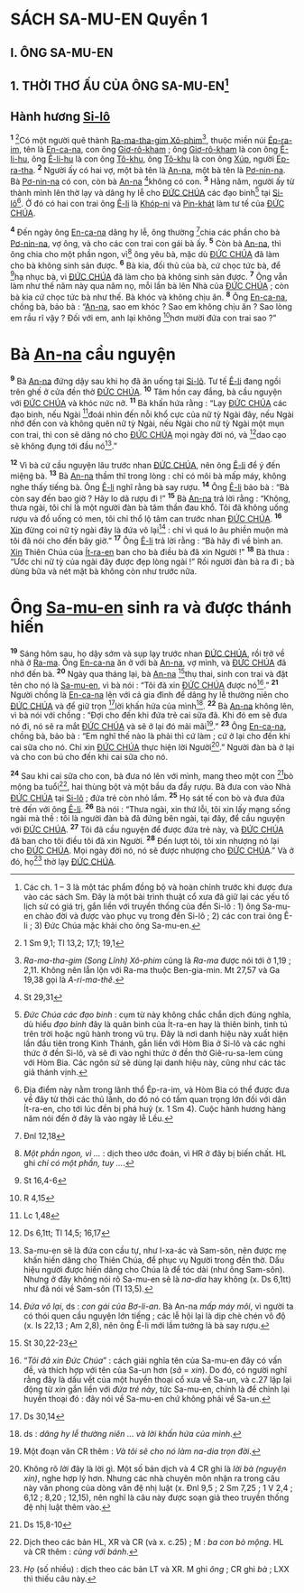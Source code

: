 # SÁCH SA-MU-EN Quyển 1

## I. ÔNG SA-MU-EN

## 1. THỜI THƠ ẤU CỦA ÔNG SA-MU-EN[^1-f1339540-bd0a-488b-8c69-ed2fbf8e236a]

## Hành hương [Si-lô]()

<sup><b>1</b></sup> [^1@-f1339540-bd0a-488b-8c69-ed2fbf8e236a]Có một người quê thành [Ra-ma-tha-gim Xô-phim]()[^2-f1339540-bd0a-488b-8c69-ed2fbf8e236a], thuộc miền núi [Ép-ra-im](), tên là [En-ca-na](), con ông [Giơ-rô-kham]() ; ông [Giơ-rô-kham]() là con ông [Ê-li-hu](), ông [Ê-li-hu]() là con ông [Tô-khu](), ông [Tô-khu]() là con ông [Xúp](), người [Ép-ra-tha](). <sup><b>2</b></sup> Người ấy có hai vợ, một bà tên là [An-na](), một bà tên là [Pơ-nin-na](). Bà [Pơ-nin-na]() có con, còn bà [An-na]() [^2@-f1339540-bd0a-488b-8c69-ed2fbf8e236a]không có con. <sup><b>3</b></sup> Hằng năm, người ấy từ thành mình lên thờ lạy và dâng hy lễ cho [ĐỨC CHÚA]() các đạo binh[^3-f1339540-bd0a-488b-8c69-ed2fbf8e236a] tại [Si-lô]()[^4-f1339540-bd0a-488b-8c69-ed2fbf8e236a]. Ở đó có hai con trai ông [Ê-li]() là [Khóp-ni]() và [Pin-khát]() làm tư tế của [ĐỨC CHÚA]().

<sup><b>4</b></sup> Đến ngày ông [En-ca-na]() dâng hy lễ, ông thường [^3@-f1339540-bd0a-488b-8c69-ed2fbf8e236a]chia các phần cho bà [Pơ-nin-na](), vợ ông, và cho các con trai con gái bà ấy. <sup><b>5</b></sup> Còn bà [An-na](), thì ông chia cho một phần ngon, vì[^5-f1339540-bd0a-488b-8c69-ed2fbf8e236a] ông yêu bà, mặc dù [ĐỨC CHÚA]() đã làm cho bà không sinh sản được. <sup><b>6</b></sup> Bà kia, đối thủ của bà, cứ chọc tức bà, để [^4@-f1339540-bd0a-488b-8c69-ed2fbf8e236a]hạ nhục bà, vì [ĐỨC CHÚA]() đã làm cho bà không sinh sản được. <sup><b>7</b></sup> Ông vẫn làm như thế năm này qua năm nọ, mỗi lần bà lên Nhà của [ĐỨC CHÚA]() ; còn bà kia cứ chọc tức bà như thế. Bà khóc và không chịu ăn. <sup><b>8</b></sup> Ông [En-ca-na](), chồng bà, bảo bà : “[An-na](), sao em khóc ? Sao em không chịu ăn ? Sao lòng em rầu rĩ vậy ? Đối với em, anh lại không [^5@-f1339540-bd0a-488b-8c69-ed2fbf8e236a]hơn mười đứa con trai sao ?”

# Bà [An-na]() cầu nguyện

<sup><b>9</b></sup> Bà [An-na]() đứng dậy sau khi họ đã ăn uống tại [Si-lô](). Tư tế [Ê-li]() đang ngồi trên ghế ở cửa đền thờ [ĐỨC CHÚA](). <sup><b>10</b></sup> Tâm hồn cay đắng, bà cầu nguyện với [ĐỨC CHÚA]() và khóc nức nở. <sup><b>11</b></sup> Bà khấn hứa rằng : “Lạy [ĐỨC CHÚA]() các đạo binh, nếu Ngài [^6@-f1339540-bd0a-488b-8c69-ed2fbf8e236a]đoái nhìn đến nỗi khổ cực của nữ tỳ Ngài đây, nếu Ngài nhớ đến con và không quên nữ tỳ Ngài, nếu Ngài cho nữ tỳ Ngài một mụn con trai, thì con sẽ dâng nó cho [ĐỨC CHÚA]() mọi ngày đời nó, và [^7@-f1339540-bd0a-488b-8c69-ed2fbf8e236a]dao cạo sẽ không đụng tới đầu nó[^6-f1339540-bd0a-488b-8c69-ed2fbf8e236a].”

<sup><b>12</b></sup> Vì bà cứ cầu nguyện lâu trước nhan [ĐỨC CHÚA](), nên ông [Ê-li]() để ý đến miệng bà. <sup><b>13</b></sup> Bà [An-na]() thầm thĩ trong lòng : chỉ có môi bà mấp máy, không nghe thấy tiếng bà. Ông [Ê-li]() nghĩ rằng bà say rượu. <sup><b>14</b></sup> Ông [Ê-li]() bảo bà : “Bà còn say đến bao giờ ? Hãy lo dã rượu đi !” <sup><b>15</b></sup> Bà [An-na]() trả lời rằng : “Không, thưa ngài, tôi chỉ là một người đàn bà tâm thần đau khổ. Tôi đã không uống rượu và đồ uống có men, tôi chỉ thổ lộ tâm can trước nhan [ĐỨC CHÚA](). <sup><b>16</b></sup> [Xin]() đừng coi nữ tỳ ngài đây là đứa vô lại[^7-f1339540-bd0a-488b-8c69-ed2fbf8e236a] : chỉ vì quá lo âu phiền muộn mà tôi đã nói cho đến bây giờ.” <sup><b>17</b></sup> Ông [Ê-li]() trả lời rằng : “Bà hãy đi về bình an. [Xin]() Thiên Chúa của [Ít-ra-en]() ban cho bà điều bà đã xin Người !” <sup><b>18</b></sup> Bà thưa : “Ước chi nữ tỳ của ngài đây được đẹp lòng ngài !” Rồi người đàn bà ra đi ; bà dùng bữa và nét mặt bà không còn như trước nữa.

# Ông [Sa-mu-en]() sinh ra và được thánh hiến

<sup><b>19</b></sup> Sáng hôm sau, họ dậy sớm và sụp lạy trước nhan [ĐỨC CHÚA](), rồi trở về nhà ở [Ra-ma](). Ông [En-ca-na]() ăn ở với bà [An-na](), vợ mình, và [ĐỨC CHÚA]() đã nhớ đến bà. <sup><b>20</b></sup> Ngày qua tháng lại, bà [An-na]() [^8@-f1339540-bd0a-488b-8c69-ed2fbf8e236a]thụ thai, sinh con trai và đặt tên cho nó là [Sa-mu-en](), vì bà nói : “Tôi đã xin [ĐỨC CHÚA]() được nó[^8-f1339540-bd0a-488b-8c69-ed2fbf8e236a].” <sup><b>21</b></sup> Người chồng là [En-ca-na]() lên với cả gia đình để dâng hy lễ thường niên cho [ĐỨC CHÚA]() và để giữ trọn [^9@-f1339540-bd0a-488b-8c69-ed2fbf8e236a]lời khấn hứa của mình[^9-f1339540-bd0a-488b-8c69-ed2fbf8e236a]. <sup><b>22</b></sup> Bà [An-na]() không lên, vì bà nói với chồng : “Đợi cho đến khi đứa trẻ cai sữa đã. Khi đó em sẽ đưa nó đi, nó sẽ ra mắt [ĐỨC CHÚA]() và sẽ ở lại đó mãi mãi[^10-f1339540-bd0a-488b-8c69-ed2fbf8e236a].” <sup><b>23</b></sup> Ông [En-ca-na](), chồng bà, bảo bà : “Em nghĩ thế nào là phải thì cứ làm ; cứ ở lại cho đến khi cai sữa cho nó. Chỉ xin [ĐỨC CHÚA]() thực hiện lời Người[^11-f1339540-bd0a-488b-8c69-ed2fbf8e236a].” Người đàn bà ở lại và cho con bú cho đến khi cai sữa cho nó.

<sup><b>24</b></sup> Sau khi cai sữa cho con, bà đưa nó lên với mình, mang theo một con [^10@-f1339540-bd0a-488b-8c69-ed2fbf8e236a]bò mộng ba tuổi[^12-f1339540-bd0a-488b-8c69-ed2fbf8e236a], hai thùng bột và một bầu da đầy rượu. Bà đưa con vào Nhà [ĐỨC CHÚA]() tại [Si-lô]() ; đứa trẻ còn nhỏ lắm. <sup><b>25</b></sup> Họ sát tế con bò và đưa đứa trẻ đến với ông [Ê-li](). <sup><b>26</b></sup> Bà nói : “Thưa ngài, xin thứ lỗi, tôi xin lấy mạng sống ngài mà thề : tôi là người đàn bà đã đứng bên ngài, tại đây, để cầu nguyện với [ĐỨC CHÚA](). <sup><b>27</b></sup> Tôi đã cầu nguyện để được đứa trẻ này, và [ĐỨC CHÚA]() đã ban cho tôi điều tôi đã xin Người. <sup><b>28</b></sup> Đến lượt tôi, tôi xin nhượng nó lại cho [ĐỨC CHÚA](). Mọi ngày đời nó, nó sẽ được nhượng cho [ĐỨC CHÚA]().” Và ở đó, họ[^13-f1339540-bd0a-488b-8c69-ed2fbf8e236a] thờ lạy [ĐỨC CHÚA]().

[^1-f1339540-bd0a-488b-8c69-ed2fbf8e236a]: Các ch. 1 – 3 là một tác phẩm đồng bộ và hoàn chỉnh trước khi được đưa vào các sách Sm. Đây là một bài trình thuật cổ xưa đã giữ lại các yếu tố lịch sử có giá trị, gắn liền với truyền thống của đền Si-lô : 1) ông Sa-mu-en chào đời và được vào phục vụ trong đền Si-lô ; 2) các con trai ông Ê-li ; 3) Đức Chúa mặc khải cho ông Sa-mu-en.

[^2-f1339540-bd0a-488b-8c69-ed2fbf8e236a]: _Ra-ma-tha-gim (Song Lĩnh) Xô-phim_ cũng là _Ra-ma_ được nói tới ở 1,19 ; 2,11. Không nên lẫn lộn với Ra-ma thuộc Ben-gia-min. Mt 27,57 và Ga 19,38 gọi là _A-ri-ma-thê_.

[^3-f1339540-bd0a-488b-8c69-ed2fbf8e236a]: _Đức Chúa các đạo binh_ : cụm từ này không chắc chắn dịch đúng nghĩa, dù hiểu _đạo binh_ đây là quân binh của Ít-ra-en hay là thiên binh, tinh tú trên trời hoặc ngũ hành trong vũ trụ. Đây là nơi danh hiệu này xuất hiện lần đầu tiên trong Kinh Thánh, gắn liền với Hòm Bia ở Si-lô và các nghi thức ở đền Si-lô, và sẽ đi vào nghi thức ở đền thờ Giê-ru-sa-lem cùng với Hòm Bia. Các ngôn sứ sẽ dùng lại danh hiệu này, cũng như các tác giả thánh vịnh.

[^4-f1339540-bd0a-488b-8c69-ed2fbf8e236a]: Địa điểm này nằm trong lãnh thổ Ép-ra-im, và Hòm Bia có thể được đưa về đây từ thời các thủ lãnh, do đó nó có tầm quan trọng lớn đối với dân Ít-ra-en, cho tới lúc đền bị phá huỷ (x. 1 Sm 4). Cuộc hành hương hàng năm nói đến ở đây là vào ngày lễ Lều.

[^5-f1339540-bd0a-488b-8c69-ed2fbf8e236a]: _Một phần ngon, vì ..._ : dịch theo ước đoán, vì HR ở đây bị biến chất. HL ghi _chỉ có một phần, tuy ..._.

[^6-f1339540-bd0a-488b-8c69-ed2fbf8e236a]: Sa-mu-en sẽ là đứa con cầu tự, như I-xa-ác và Sam-sôn, nên được mẹ khấn hiến dâng cho Thiên Chúa, để phục vụ Người trong đền thờ. Dấu hiệu người được hiến dâng cho Chúa là để tóc dài (như ông Sam-sôn). Nhưng ở đây không nói rõ Sa-mu-en sẽ là _na-dia_ hay không (x. Ds 6,1tt) như đã nói về Sam-sôn (Tl 13,5).

[^7-f1339540-bd0a-488b-8c69-ed2fbf8e236a]: _Đứa vô lại_, ds : _con gái của Bơ-li-an_. Bà An-na _mấp máy môi_, vì người ta có thói quen cầu nguyện lớn tiếng ; các lễ hội lại là dịp chè chén vô độ (x. Is 22,13 ; Am 2,8), nên ông Ê-li mới lầm tưởng là bà say rượu.

[^8-f1339540-bd0a-488b-8c69-ed2fbf8e236a]: “_Tôi đã xin Đức Chúa_” : cách giải nghĩa tên của Sa-mu-en đây có vấn đề, và thích hợp với tên của Sa-un hơn (_sâ_ = _xin_). Do đó, có người nghĩ rằng đây là dấu vết của một huyền thoại cổ xưa về Sa-un, và c.27 lặp lại động từ _xin_ gắn liền với _đứa trẻ này_, tức Sa-mu-en, chính là để chỉnh lại huyền thoại đó : đây nói về Sa-mu-en chứ không phải về Sa-un.

[^9-f1339540-bd0a-488b-8c69-ed2fbf8e236a]: ds : _dâng hy lễ thường niên ... và lời khấn hứa của mình_.

[^10-f1339540-bd0a-488b-8c69-ed2fbf8e236a]: Một đoạn văn CR thêm : _Và tôi sẽ cho nó làm na-dia trọn đời_.

[^11-f1339540-bd0a-488b-8c69-ed2fbf8e236a]: Không rõ _lời_ đây là lời gì. Một số bản dịch và 4 CR ghi là _lời bà (nguyện xin)_, nghe hợp lý hơn. Nhưng các nhà chuyên môn nhận ra trong câu này văn phong của dòng văn đệ nhị luật (x. Đnl 9,5 ; 2 Sm 7,25 ; 1 V 2,4 ; 6,12 ; 8,20 ; 12,15), nên nghĩ là câu này được soạn giả theo truyền thống đệ nhị luật thêm vào.

[^12-f1339540-bd0a-488b-8c69-ed2fbf8e236a]: Dịch theo các bản HL, XR và CR (và x. c.25) ; M : _ba con bò mộng_. HL và CR thêm : _cùng với bánh_.

[^13-f1339540-bd0a-488b-8c69-ed2fbf8e236a]: _Họ_ (số nhiều) : dịch theo các bản LT và XR. M ghi _ông_ ; CR ghi _bà_ ; LXX thì thiếu câu này.

[^1@-f1339540-bd0a-488b-8c69-ed2fbf8e236a]: 1 Sm 9,1; Tl 13,2; 17,1; 19,1

[^2@-f1339540-bd0a-488b-8c69-ed2fbf8e236a]: St 29,31

[^3@-f1339540-bd0a-488b-8c69-ed2fbf8e236a]: Đnl 12,18

[^4@-f1339540-bd0a-488b-8c69-ed2fbf8e236a]: St 16,4-6

[^5@-f1339540-bd0a-488b-8c69-ed2fbf8e236a]: R 4,15

[^6@-f1339540-bd0a-488b-8c69-ed2fbf8e236a]: Lc 1,48

[^7@-f1339540-bd0a-488b-8c69-ed2fbf8e236a]: Ds 6,1tt; Tl 14,5; 16,17

[^8@-f1339540-bd0a-488b-8c69-ed2fbf8e236a]: St 30,22-23

[^9@-f1339540-bd0a-488b-8c69-ed2fbf8e236a]: Ds 30,14

[^10@-f1339540-bd0a-488b-8c69-ed2fbf8e236a]: Ds 15,8-10
